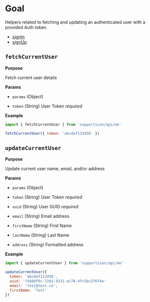 # Goal

Helpers related to fetching and updating an authenticated user with a provided Auth token.

- [signIn](#signin)
- [signUp](#signup)

## `fetchCurrentUser`

**Purpose**

Fetch current user details

**Params**

- `params` (Object)

- `token` (String) User Token _required_

**Example**

```javascript
import { fetchCurrentUser } from 'supporticon/api/me'

fetchCurrentUser({ token: 'abcdef123456' })
```


## `updateCurrentUser`

**Purpose**

Update current user name, email, and/or address

**Params**

- `params` (Object)

- `token` (String) User Token _required_
- `uuid` (String) User GUID _required_
- `email` (String) Email address
- `firstName` (String) First Name
- `lastName` (String) Last Name
- `address` (String) Formatted address

**Example**

```javascript
import { updateCurrentUser } from 'supporticon/api/me'

updateCurrentUser({
  token: 'abcdef123456',
  uuid: 'f440df6c-1101-4331-ac78-4fc5bc276f4e'
  email: 'test@test.co',
  firstName: 'Test'
})
```
